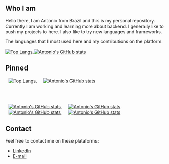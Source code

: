 ## Who I am

Hello there, I am Antonio from Brazil and this is my personal repository. Currently I am working and learning more about backend. I generally like to push my projects to here. I also like to try new languages and frameworks.

The languages that I most used here and my contributions on the platform.

<a href="https://github.com/anuraghazra/github-readme-stats">
  <img align="center" src="https://github-readme-stats.vercel.app/api/top-langs/?username=antonioChristofoletti&layout=compact&langs_count=10&theme=tokyonight" alt="Top Langs"/>
</a>

<a href="https://github.com/anuraghazra/convoychat">
  <img align="center" src="https://github-readme-stats.vercel.app/api?username=antonioChristofoletti&show_icons=true&count_private=true&theme=tokyonight" alt="Antonio's GitHub stats"/>
</a>

## Pinned

<a href="https://github.com/antonioChristofoletti/College_ADS_TCC_SoftAlert_App" style="margin: 10px">
  <img align="center" src="https://github-readme-stats.vercel.app/api/pin/?username=antonioChristofoletti&repo=College_ADS_TCC_SoftAlert_App&theme=tokyonight" alt="Top Langs"/>
</a>

<a href="https://github.com/antonioChristofoletti/nodejs-express-api-testing-auth" style="margin: 10px">
  <img align="center" src="https://github-readme-stats.vercel.app/api/pin/?username=antonioChristofoletti&repo=nodejs-express-api-testing-auth&theme=tokyonight" alt="Antonio's GitHub stats"/>
</a>

<br/><br/>

<a href="https://github.com/antonioChristofoletti/guia-bolso-desafio-tecnico-api" style="margin: 10px">
  <img align="center" src="https://github-readme-stats.vercel.app/api/pin/?username=antonioChristofoletti&repo=guia-bolso-desafio-tecnico-api&theme=tokyonight" alt="Antonio's GitHub stats"/>
</a>

<a href="https://github.com/antonioChristofoletti/course-alura-nodejs" style="margin: 10px">
  <img align="center" src="https://github-readme-stats.vercel.app/api/pin/?username=antonioChristofoletti&repo=course-alura-nodejs&theme=tokyonight" alt="Antonio's GitHub stats"/>
</a>

<br/>

<a href="https://github.com/antonioChristofoletti/course-alura-docker" style="margin: 10px">
  <img align="center" src="https://github-readme-stats.vercel.app/api/pin/?username=antonioChristofoletti&repo=course-alura-docker&theme=tokyonight" alt="Antonio's GitHub stats"/>
</a>

<a href="https://github.com/antonioChristofoletti/course-alura-javascript" style="margin: 10px">
  <img align="center" src="https://github-readme-stats.vercel.app/api/pin/?username=antonioChristofoletti&repo=course-alura-javascript&theme=tokyonight" alt="Antonio's GitHub stats"/>
</a>

## Contact

Feel free to contact me on these plataforms:

- [LinkedIn](https://www.linkedin.com/in/antonio-c-94b05310b/)
- [E-mail](mailto:antoniochristofoletti123@gmail.com?subject=[GitHub]%20Source%20Han%20Sans)
